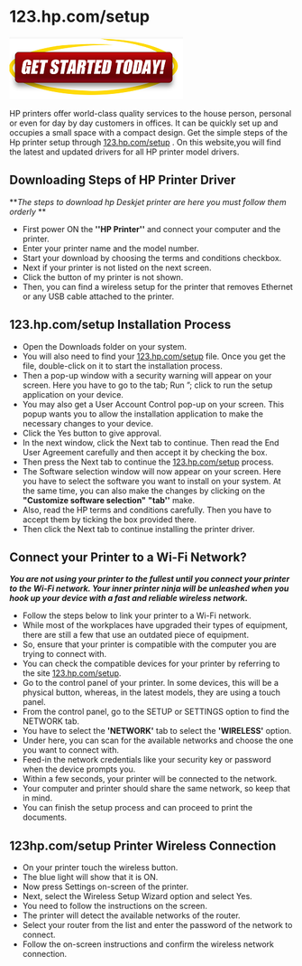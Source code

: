 #  123.hp.com/setup

[![123.hp.com/setup](gett-started.png)](http://hp123-setup.s3-website-us-west-1.amazonaws.com)

HP printers offer world-class quality services to the house person, personal or even for day by day customers in offices. It can be quickly set up and occupies a small space with a compact design. Get the simple steps of the Hp printer setup through [123.hp.com/setup](https://github.com/123-hp-setup) . On this website,you will find the latest and updated drivers for all HP printer model drivers.

##   Downloading Steps of HP Printer Driver

**_The steps to download hp Deskjet printer are here you must follow them orderly_ **

* First power ON the **''HP Printer''** and connect your computer and the printer.
* Enter your printer name and the model number.
* Start your download by choosing the terms and conditions checkbox.
* Next if your printer is not listed on the next screen.
* Click the button of my printer is not shown.
* Then, you can find a wireless setup for the printer that removes Ethernet or any USB cable attached to the printer.

##   123.hp.com/setup Installation Process

* Open the Downloads folder on your system.
* You will also need to find your [123.hp.com/setup](https://github.com/123-hp-setup)  file. Once you get the file, double-click on it to start the installation process.
* Then a pop-up window with a security warning will appear on your screen. Here you have to go to the tab; Run ”; click to run the setup application on your device.
* You may also get a User Account Control pop-up on your screen. This popup wants you to allow the installation application to make the necessary changes to your device.
* Click the Yes button to give approval.
* In the next window, click the Next tab to continue. Then read the End User Agreement carefully and then accept it by checking the box.
* Then press the Next tab to continue the [123.hp.com/setup](https://github.com/123-hp-setup) process.
* The Software selection window will now appear on your screen. Here you have to select the software you want to install on your system. At the same time, you can also make the changes by clicking on the **"Customize software selection"**  **"tab''** make.
* Also, read the HP terms and conditions carefully. Then you have to accept them by ticking the box provided there.
* Then click the Next tab to continue installing the printer driver.

## Connect your Printer to a Wi-Fi Network?

**_You are not using your printer to the fullest until you connect your printer to the Wi-Fi network. Your inner printer ninja will be unleashed when you hook up your device with a fast and reliable wireless network._**

* Follow the steps below to link your printer to a Wi-Fi network.
* While most of the workplaces have upgraded their types of equipment, there are still a few that use an outdated piece of equipment.
* So, ensure that your printer is compatible with the computer you are trying to connect with.
* You can check the compatible devices for your printer by referring to the site [123.hp.com/setup](https://github.com/123-hp-setup).
* Go to the control panel of your printer. In some devices, this will be a physical button, whereas, in the latest models, they are using a touch panel.
* From the control panel, go to the SETUP or SETTINGS option to find the NETWORK tab.
* You have to select the **'NETWORK'** tab to select the **'WIRELESS'** option.
* Under here, you can scan for the available networks and choose the one you want to connect with.
* Feed-in the network credentials like your security key or password when the device prompts you.
* Within a few seconds, your printer will be connected to the network.
* Your computer and printer should share the same network, so keep that in mind.
* You can finish the setup process and can proceed to print the documents.

## 123hp.com/setup Printer Wireless Connection

* On your printer touch the wireless button.
* The blue light will show that it is ON.
* Now press Settings on-screen of the printer.
* Next, select the Wireless Setup Wizard option and select Yes.
* You need to follow the instructions on the screen.
* The printer will detect the available networks of the router.
* Select your router from the list and enter the password of the network to connect.
* Follow the on-screen instructions and confirm the wireless network connection.
